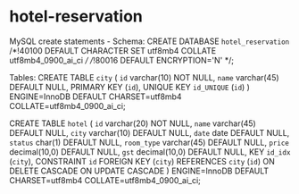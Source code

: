 # hotel-reservation

MySQL create statements - 
Schema:
CREATE DATABASE `hotel_reservation` /*!40100 DEFAULT CHARACTER SET utf8mb4 COLLATE utf8mb4_0900_ai_ci */ /*!80016 DEFAULT ENCRYPTION='N' */;

Tables:
CREATE TABLE `city` (
  `id` varchar(10) NOT NULL,
  `name` varchar(45) DEFAULT NULL,
  PRIMARY KEY (`id`),
  UNIQUE KEY `id_UNIQUE` (`id`)
) ENGINE=InnoDB DEFAULT CHARSET=utf8mb4 COLLATE=utf8mb4_0900_ai_ci;

CREATE TABLE `hotel` (
  `id` varchar(20) NOT NULL,
  `name` varchar(45) DEFAULT NULL,
  `city` varchar(10) DEFAULT NULL,
  `date` date DEFAULT NULL,
  `status` char(1) DEFAULT NULL,
  `room_type` varchar(45) DEFAULT NULL,
  `price` decimal(10,0) DEFAULT NULL,
  `gst` decimal(10,0) DEFAULT NULL,
  KEY `id_idx` (`city`),
  CONSTRAINT `id` FOREIGN KEY (`city`) REFERENCES `city` (`id`) ON DELETE CASCADE ON UPDATE CASCADE
) ENGINE=InnoDB DEFAULT CHARSET=utf8mb4 COLLATE=utf8mb4_0900_ai_ci;
